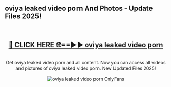 <h2>oviya leaked video porn And Photos - Update Files 2025!</h2>
<br>
<div align="center">
<h2><a href="https://betterlinks.top/A2PfLJ" rel="nofollow">🔴 CLICK HERE 🌐==►► oviya leaked video porn</a></h2>
<br>
Get oviya leaked video porn and all content. Now you can access all videos and pictures of oviya leaked video porn. New Updated Files 2025!
<br>
<br>
<a href="https://betterlinks.top/A2PfLJ" rel="nofollow" data-target="animated-image.originalLink"><img src="https://i.imgur.com/dJHk4Zq.gif" alt="oviya leaked video porn OnlyFans" style="max-width: 100%; display: inline-block;" data-target="animated-image.originalImage"></a>
</div>
<br>